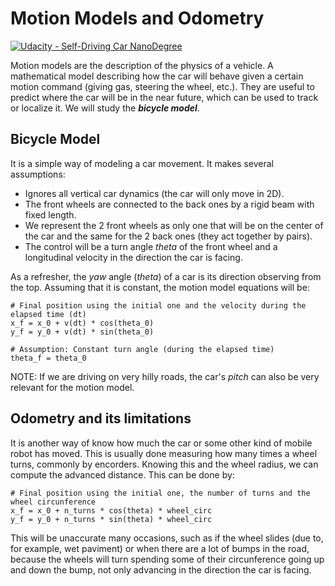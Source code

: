 # Motion Models and Odometry

[![Udacity - Self-Driving Car NanoDegree](https://s3.amazonaws.com/udacity-sdc/github/shield-carnd.svg)](http://www.udacity.com/drive)

Motion models are the description of the physics of a vehicle. A mathematical model describing how the car will behave given a certain motion command (giving gas, steering the wheel, etc.). They are useful to predict where the car will be in the near future, which can be used to track or localize it. We will study the ***bicycle model***.

## Bicycle Model
It is a simple way of modeling a car movement. It makes several assumptions:

- Ignores all vertical car dynamics (the car will only move in 2D).
- The front wheels are connected to the back ones by a rigid beam with fixed length.
- We represent the 2 front wheels as only one that will be on the center of the car and the same for the 2 back ones (they act together by pairs).
- The control will be a turn angle *theta* of the front wheel and a longitudinal velocity in the direction the car is facing.

As a refresher, the *yaw* angle (*theta*) of a car is its direction observing from the top. Assuming that it is constant, the motion model equations will be:

```
# Final position using the initial one and the velocity during the elapsed time (dt)
x_f = x_0 + v(dt) * cos(theta_0)
y_f = y_0 + v(dt) * sin(theta_0)

# Assumption: Constant turn angle (during the elapsed time)
theta_f = theta_0
```

NOTE: If we are driving on very hilly roads, the car's *pitch* can also be very relevant for the motion model.


## Odometry and its limitations
It is another way of know how much the car or some other kind of mobile robot has moved. This is usually done measuring how many times a wheel turns, commonly by encorders. Knowing this and the wheel radius, we can compute the advanced distance. This can be done by:

```
# Final position using the initial one, the number of turns and the wheel circunference
x_f = x_0 + n_turns * cos(theta) * wheel_circ
y_f = y_0 + n_turns * sin(theta) * wheel_circ
```

This will be unaccurate many occasions, such as if the wheel slides (due to, for example, wet paviment) or when there are a lot of bumps in the road, because the wheels will turn spending some of their circunference going up and down the bump, not only advancing in the direction the car is facing.

